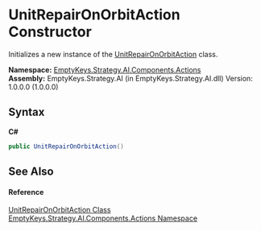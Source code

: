 # UnitRepairOnOrbitAction Constructor 
 

Initializes a new instance of the <a href="T_EmptyKeys_Strategy_AI_Components_Actions_UnitRepairOnOrbitAction">UnitRepairOnOrbitAction</a> class.

**Namespace:**&nbsp;<a href="N_EmptyKeys_Strategy_AI_Components_Actions">EmptyKeys.Strategy.AI.Components.Actions</a><br />**Assembly:**&nbsp;EmptyKeys.Strategy.AI (in EmptyKeys.Strategy.AI.dll) Version: 1.0.0.0 (1.0.0.0)

## Syntax

**C#**<br />
``` C#
public UnitRepairOnOrbitAction()
```


## See Also


#### Reference
<a href="T_EmptyKeys_Strategy_AI_Components_Actions_UnitRepairOnOrbitAction">UnitRepairOnOrbitAction Class</a><br /><a href="N_EmptyKeys_Strategy_AI_Components_Actions">EmptyKeys.Strategy.AI.Components.Actions Namespace</a><br />